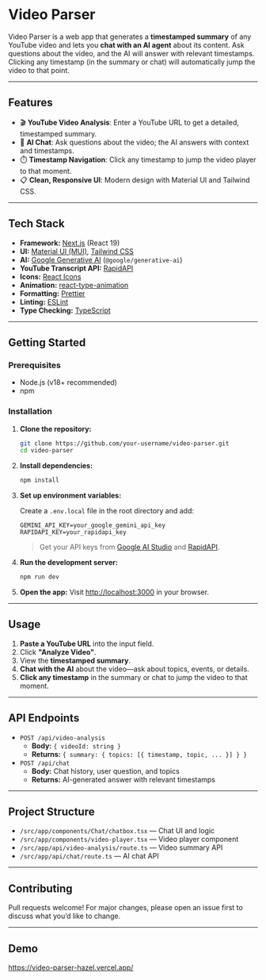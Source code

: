 # Video Parser

Video Parser is a web app that generates a **timestamped summary** of any YouTube video and lets you **chat with an AI agent** about its content. Ask questions about the video, and the AI will answer with relevant timestamps. Clicking any timestamp (in the summary or chat) will automatically jump the video to that point.

---

## Features

- 🎬 **YouTube Video Analysis**: Enter a YouTube URL to get a detailed, timestamped summary.
- 🤖 **AI Chat**: Ask questions about the video; the AI answers with context and timestamps.
- ⏱️ **Timestamp Navigation**: Click any timestamp to jump the video player to that moment.
- 📋 **Clean, Responsive UI**: Modern design with Material UI and Tailwind CSS.

---

## Tech Stack

- **Framework:** [Next.js](https://nextjs.org/) (React 19)
- **UI:** [Material UI (MUI)](https://mui.com/), [Tailwind CSS](https://tailwindcss.com/)
- **AI:** [Google Generative AI](https://ai.google.dev/) (`@google/generative-ai`)
- **YouTube Transcript API:** [RapidAPI](https://rapidapi.com/)
- **Icons:** [React Icons](https://react-icons.github.io/react-icons/)
- **Animation:** [react-type-animation](https://www.npmjs.com/package/react-type-animation)
- **Formatting:** [Prettier](https://prettier.io/)
- **Linting:** [ESLint](https://eslint.org/)
- **Type Checking:** [TypeScript](https://www.typescriptlang.org/)

---

## Getting Started

### Prerequisites

- Node.js (v18+ recommended)
- npm

### Installation

1. **Clone the repository:**

   ```sh
   git clone https://github.com/your-username/video-parser.git
   cd video-parser
   ```

2. **Install dependencies:**

   ```sh
   npm install
   ```

3. **Set up environment variables:**

   Create a `.env.local` file in the root directory and add:

   ```
   GEMINI_API_KEY=your_google_gemini_api_key
   RAPIDAPI_KEY=your_rapidapi_key
   ```

   > Get your API keys from [Google AI Studio](https://aistudio.google.com/app/apikey) and [RapidAPI](https://rapidapi.com/).

4. **Run the development server:**

   ```sh
   npm run dev
   ```

5. **Open the app:**
   Visit [http://localhost:3000](http://localhost:3000) in your browser.

---

## Usage

1. **Paste a YouTube URL** into the input field.
2. Click **"Analyze Video"**.
3. View the **timestamped summary**.
4. **Chat with the AI** about the video—ask about topics, events, or details.
5. **Click any timestamp** in the summary or chat to jump the video to that moment.

---

## API Endpoints

- `POST /api/video-analysis`
  - **Body:** `{ videoId: string }`
  - **Returns:** `{ summary: { topics: [{ timestamp, topic, ... }] } }`
- `POST /api/chat`
  - **Body:** Chat history, user question, and topics
  - **Returns:** AI-generated answer with relevant timestamps

---

## Project Structure

- `/src/app/components/Chat/chatbox.tsx` — Chat UI and logic
- `/src/app/components/video-player.tsx` — Video player component
- `/src/app/api/video-analysis/route.ts` — Video summary API
- `/src/app/api/chat/route.ts` — AI chat API

---

## Contributing

Pull requests welcome! For major changes, please open an issue first to discuss what you’d like to change.

---

## Demo

https://video-parser-hazel.vercel.app/

